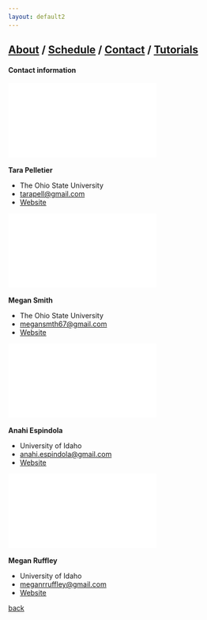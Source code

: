 ```yaml
---
layout: default2
---
```

## [About](index.md) / [Schedule](./Schedule.html) / [Contact](./Contact.html) / [Tutorials](./Tutorials.html)

#### Contact information

![Tara](./assets/img/Tara.pdf)

**Tara Pelletier**
- The Ohio State University
- tarapell@gmail.com
- [Website](https://sites.google.com/site/taraapelletier/)

![Megan1](./assets/img/Megan1.pdf)

**Megan Smith**
- The Ohio State University
- megansmth67@gmail.com
- [Website](https://carstenslab.osu.edu/people.html)

![Anahi](./assets/img/Anahi.pdf)

**Anahi Espindola**
- University of Idaho
- anahi.espindola@gmail.com
- [Website](http://anahiespindola.github.io/about-me.html)


![Megan0](./assets/img/Megan0.pdf)

**Megan Ruffley**
- University of Idaho
- meganrruffley@gmail.com
- [Website](https://meganruffley.weebly.com)

[back](./)
